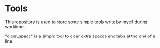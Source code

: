 # Tools
This repository is used to store some simple tools write by myelf during worktime.

"clear_space" is a simple tool to clear extra spaces and tabs at the end of a line.
